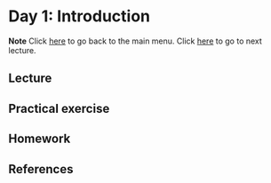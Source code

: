 <!-- +++
title = "Day 1"
hascode = true
date = Date(2021, 6, 9)
+++ -->

# Day 1: Introduction
**Note**
Click [here](/) to go back to the main menu. Click [here](/menu2) to go to next lecture.

<!-- \toc -->

## Lecture

## Practical exercise

## Homework

## References
